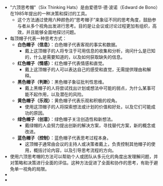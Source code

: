- "六顶思考帽"（Six Thinking Hats）是由爱德华·德·波诺（Edward de Bono）在1985年提出的一种决策和探讨的工具。
	- 这个方法通过使用六种颜色的“思考帽子”来象征不同的思考角度，鼓励参与者从多个视角出发进行思考。目的是让会议或讨论过程更加有组织，高效，并且能够全面地探讨问题。
- 每顶帽子代表一种思考方式：
	- **白色帽子（信息）**：白色帽子代表客观的事实和数据。
		- 戴上这顶帽子的人将专注于可用信息的收集和分析，询问什么是已知的，什么是需要知道的，以及如何获取缺失的信息。
	- **红色帽子（情感）**：红色帽子代表情感和直觉。
		- 戴上这顶帽子的人可以表达自己的感受和直觉，无需提供理由和解释。
	- **黑色帽子（判断）**：黑色帽子象征批判性思维。
		- 戴上黑帽子的人将尝试找出计划或想法中可能的弱点，为什么某事可能不起作用，以及潜在的风险。
	- **黄色帽子（乐观）**：黄色帽子代表乐观和积极的视角。
		- 使用这顶帽子的人将探索想法或计划的价值和好处，以及它们可能成功的原因。
	- **绿色帽子（创意）**：绿色帽子关注创造性和新想法。
		- 戴绿帽的人会努力提出创新的解决方案，寻找替代方案，新的概念或改进。
	- **蓝色帽子（控制）**：蓝色帽子代表思考过程本身。
		- 这顶帽子通常由会议的主持人或决策者戴上，负责控制其他帽子的使用，概括讨论内容，以及引导思考流程的方向。
- 使用六顶思考帽的方法可以帮助个人或团队从多元化的角度出发理解问题，并对策略和决策进行全面的评估。这种方法促进了全面和协作的思考，有助于避免单一视角的局限。
-
-
